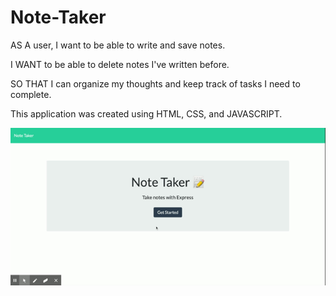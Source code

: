 # Note-Taker

AS A user, I want to be able to write and save notes.

I WANT to be able to delete notes I've written before.

SO THAT I can organize my thoughts and keep track of tasks I need to complete.

This application was created using HTML, CSS, and JAVASCRIPT. 

![](3.gif)
